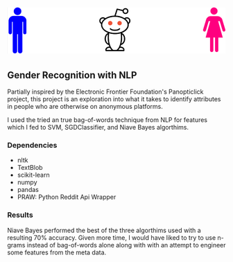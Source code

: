 # ![pageres](images/banner.png)
## Gender Recognition with NLP
Partially inspired by the Electronic Frontier Foundation's Panopticlick project, this project is an exploration into what it takes to identify attributes in people who are otherwise on anonymous platforms.  

I used the tried an true bag-of-words technique from NLP for features which I fed to SVM, SGDClassifier, and Niave Bayes algorthims.

### Dependencies
* nltk
* TextBlob
* scikit-learn
* numpy
* pandas
* PRAW: Python Reddit Api Wrapper

### Results
Niave Bayes performed the best of the three algorthims used with a resulting 70% accuracy. Given more time, I would have liked to try to use n-grams instead of bag-of-words alone along with with an attempt to engineer some features from the meta data.
